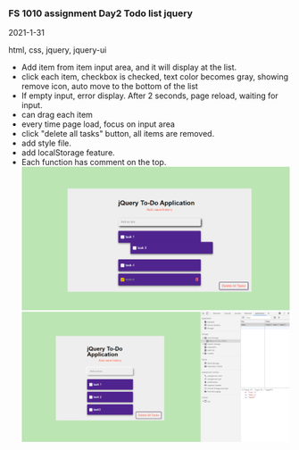 ### FS 1010 assignment Day2 Todo list jquery

2021-1-31

html, css, jquery, jquery-ui

- Add item from item input area, and it will display at the list.
- click each item, checkbox is checked, text color becomes gray, showing remove icon, auto move to the bottom of the list
- If empty input, error display. After 2 seconds, page reload, waiting for input.
- can drag each item
- every time page load, focus on input area
- click "delete all tasks" button, all items are removed.
- add style file.
- add localStorage feature.
- Each function has comment on the top.
  <br>
  ![](2021-01-31-16-42-24.png)
  <br>
  ![](2021-01-31-16-52-20.png)
